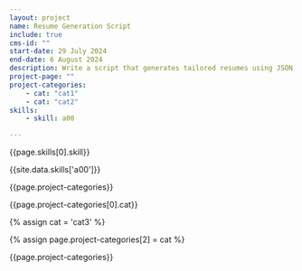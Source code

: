 ```yaml
---
layout: project
name: Resume Generation Script
include: true
cms-id: ""
start-date: 29 July 2024
end-date: 6 August 2024
description: Write a script that generates tailored resumes using JSON data and Markdown to ease the process of creating resume's tailored for each application.
project-page: ""
project-categories:
    - cat: "cat1"
    - cat: "cat2"
skills:
    - skill: a00

---
```

{{page.skills[0].skill}}

{{site.data.skills['a00']}}

{{page.project-categories}}

{{page.project-categories[0].cat}}

{% assign cat = 'cat3' %}

{% assign page.project-categories[2] = cat %}


{{page.project-categories}}

